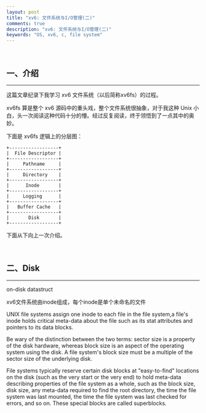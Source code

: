 ```yaml
---
layout: post
title: "xv6: 文件系统与I/O管理(二)"
comments: true
description: "xv6: 文件系统与I/O管理(二)"
keywords: "OS, xv6, c, file system"
---
```


&nbsp;

## 一、介绍

___

这篇文章纪录下我学习 xv6 文件系统（以后简称xv6fs）的过程。

xv6fs 算是整个 xv6 源码中的重头戏，整个文件系统很抽象，对于我这种 Unix 小白，头一次阅读这种代码十分的懵。经过反复阅读，终于领悟到了一点其中的奥妙。

下面是 xv6fs 逻辑上的分层图：

```
+------------------+
|  File Descriptor |
+------------------+
|     Pathname     |
+------------------+
|     Directory    |
+------------------+
|      Inode       |
+------------------+
|     Logging      |
+------------------+
|   Buffer Cache   |
+------------------+
|       Disk       |
+------------------+
```

下面从下向上一次介绍。

&nbsp;

## 二、Disk

___

on-disk datastruct








xv6文件系统由inode组成，每个inode是单个未命名的文件

UNIX file systems assign one inode to each file in the file system,a file's inode holds critical meta-data about the file such as its stat attributes and pointers to its data blocks.

Be wary of the distinction between the two terms: sector size is a property of the disk hardware, whereas block size is an aspect of the operating system using the disk. A file system's block size must be a multiple of the sector size of the underlying disk.

File systems typically reserve certain disk blocks at "easy-to-find" locations on the disk (such as the very start or the very end) to hold meta-data describing properties of the file system as a whole, such as the block size, disk size, any meta-data required to find the root directory, the time the file system was last mounted, the time the file system was last checked for errors, and so on. These special blocks are called superblocks.